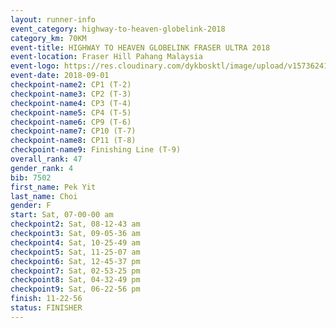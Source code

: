 ```yaml
---
layout: runner-info 
event_category: highway-to-heaven-globelink-2018 
category_km: 70KM 
event-title: HIGHWAY TO HEAVEN GLOBELINK FRASER ULTRA 2018 
event-location: Fraser Hill Pahang Malaysia 
event-logo: https://res.cloudinary.com/dykbosktl/image/upload/v1573624145/Logo/download_nnzjlh.png 
event-date: 2018-09-01 
checkpoint-name2: CP1 (T-2) 
checkpoint-name3: CP2 (T-3) 
checkpoint-name4: CP3 (T-4) 
checkpoint-name5: CP4 (T-5) 
checkpoint-name6: CP9 (T-6) 
checkpoint-name7: CP10 (T-7) 
checkpoint-name8: CP11 (T-8) 
checkpoint-name9: Finishing Line (T-9) 
overall_rank: 47
gender_rank: 4
bib: 7502
first_name: Pek Yit
last_name: Choi
gender: F
start: Sat, 07-00-00 am
checkpoint2: Sat, 08-12-43 am
checkpoint3: Sat, 09-05-36 am
checkpoint4: Sat, 10-25-49 am
checkpoint5: Sat, 11-25-07 am
checkpoint6: Sat, 12-45-37 pm
checkpoint7: Sat, 02-53-25 pm
checkpoint8: Sat, 04-32-49 pm
checkpoint9: Sat, 06-22-56 pm
finish: 11-22-56
status: FINISHER
---
```

